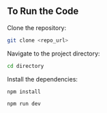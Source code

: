 ## To Run the Code

Clone the repository:
```bash
git clone <repo_url>
```

Navigate to the project directory:

```bash
cd directory
```

Install the dependencies:
```bash
npm install
```


```bash
npm run dev
```






